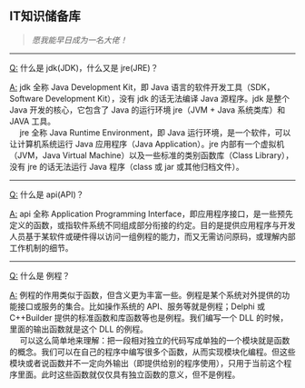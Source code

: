 ## IT知识储备库
> *愿我能早日成为一名大佬！*

---

[Q:](#welcome) 什么是 jdk(JDK)，什么又是 jre(JRE)？

[A:](#welcome) jdk 全称 Java Development Kit，即 Java 语言的软件开发工具（SDK，Software Development Kit），没有 jdk 的话无法编译 Java 源程序。jdk 是整个 Java 开发的核心，它包含了 Java 的运行环境 jre（JVM + Java 系统类库）和 JAVA 工具。<br>&emsp; jre 全称 Java Runtime Environment，即 Java 运行环境，是一个软件，可以让计算机系统运行 Java 应用程序（Java Application）。jre 内部有一个虚拟机（JVM，Java Virtual Machine）以及一些标准的类别函数库（Class Library），没有 jre 的话无法运行 Java 程序（class 或 jar 或其他归档文件）。

---

[Q:](#welcome) 什么是 api(API)？

[A:](#welcome) api 全称 Application Programming Interface，即应用程序接口，是一些预先定义的函数，或指软件系统不同组成部分衔接的约定。目的是提供应用程序与开发人员基于某软件或硬件得以访问一组例程的能力，而又无需访问原码，或理解内部工作机制的细节。

---

[Q:](#welcome) 什么是 例程？

[A:](#welcome) 例程的作用类似于函数，但含义更为丰富一些。例程是某个系统对外提供的功能接口或服务的集合。比如操作系统的 API、服务等就是例程；Delphi 或C++Builder 提供的标准函数和库函数等也是例程。我们编写一个 DLL 的时候，里面的输出函数就是这个 DLL 的例程。<br>&emsp; 可以这么简单地来理解：把一段相对独立的代码写成单独的一个模块就是函数的概念。我们可以在自己的程序中编写很多个函数，从而实现模块化编程。但这些模块或者说函数并不一定向外输出（即提供给别的程序使用），只用于当前这个程序里面。此时这些函数就仅仅具有独立函数的意义，但不是例程。
